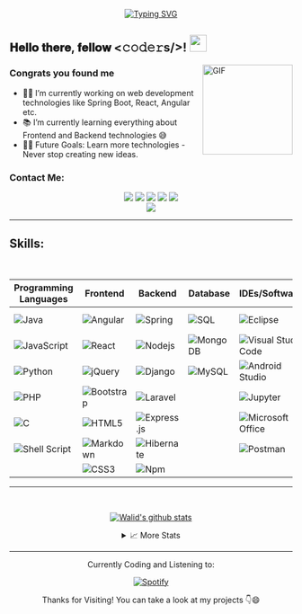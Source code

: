 <p align="center">
<a href="https://github.com/walidbosso">
    <img src="https://readme-typing-svg.demolab.com?font=Georgia&size=18&duration=3000&pause=100&multiline=true&width=700&height=80&lines=Walid+BOUSSOU;Specialized+Master's+Student+%7C+Computer+Science+Engineering+;Full+Stack+Developer+%7C+J2EE+with+Angular+%7C+MERN+%7C+Laravel+%7C+Python" alt="Typing SVG" />
</a>
<br/>

  
## 𝐇𝐞𝐥𝐥𝐨 𝐭𝐡𝐞𝐫𝐞, 𝐟𝐞𝐥𝐥𝐨𝐰 <𝚌𝚘𝚍𝚎𝚛s/>! <img width="30px" src="https://media.tenor.com/images/3b388fe03da271d2674faf85eb7c3fcd/tenor.gif" />

<img align="right" alt="GIF" height="160px" src="https://media.giphy.com/media/du3J3cXyzhj75IOgvA/giphy.gif" />

### Congrats you found me


- 👨‍💻 I’m currently working on web development technologies like Spring Boot, React, Angular etc.
- 📚 I’m currently learning everything about Frontend and Backend technologies 😅
- 💪🏼 Future Goals: Learn more technologies - Never stop creating new ideas.


### Contact Me:

<p align="center">
  <a href="https://www.linkedin.com/in/walidbosso"><img src="https://img.shields.io/badge/linkedin-%230177B5?style=flat-square&logo=linkedin&logoColor=white"/></a>
  <a href="http://walidbosso.byethost12.com/"><img src="https://img.shields.io/badge/Website-3693F3?style=flat-square&logo=icloud&logoColor=white" /></a>
  <a href="mailto:walidbosso24@gmail.com"><img src="https://img.shields.io/badge/Gmail-D14836?style=flat-square&logo=gmail&logoColor=white" /></a>
  <a href="https://api.whatsapp.com/send?phone=+212658930956&text=Hi!"><img src="https://img.shields.io/badge/-Whatsapp-4CA143?style=flat-square&labelColor=4CA143&logo=whatsapp&logoColor=white" /></a>
  <a href="https://t.me/wildboss"><img src="https://img.shields.io/badge/-Telegram-1ca0f1?style=flat-square&labelColor=1ca0f1&logo=telegram&logoColor=white" /></a><br>
  <a href="http://walidbosso.byethost12.com/wp-content/uploads/2023/09/CV_BOUSSOU_Walid_2023.pdf"><img src="https://img.shields.io/badge/Download%20my%20CV-EC1C24.svg?flat-square&logo=Adobe%20Acrobat%20Reader&logoColor=white" /></a>
</p>


---

## Skills:

<br>
<div align="center">
<!--
#### Programming Languages:
![Java](https://img.shields.io/badge/java-%23ED8B00.svg?style=flat-square&logo=openjdk&logoColor=white)
![JavaScript](https://img.shields.io/badge/JavaScript-F7DF1E?style=flat-square&logo=JavaScript&logoColor=white)
![Python](https://img.shields.io/badge/Python-3776AB?style=flat-square&logo=Python&logoColor=white)
![PHP](https://img.shields.io/badge/php-%23777BB4.svg?style=flat-square&logo=php&logoColor=white)
![C](http://img.shields.io/badge/-C-blue?style=flat-square&logo=c&logoColor=ffffff)
![Shell Script](https://img.shields.io/badge/shell_script-%23121011.svg?style=flat-square&logo=gnu-bash&logoColor=white)
-->
    <!--
#### Web Development:
![Spring](http://img.shields.io/badge/-Spring-6DB33F?style=flat-square&logo=spring&logoColor=ffffff)
![Hibernate](https://img.shields.io/badge/Hibernate-59666C?flat-square&logo=Hibernate&logoColor=white)
![Nodejs](https://img.shields.io/badge/-Nodejs-339933?style=flat-square&logo=Node.js&logoColor=ffffff)
![Npm](https://img.shields.io/badge/-npm-CB3837?style=flat-square&logo=npm)
![Express.js](https://img.shields.io/badge/express.js-%23404d59.svg?style=flat-square&logo=express&logoColor=%2361DAFB)
![Django](https://img.shields.io/badge/django-%23092E20.svg?style=flat-square&logo=django&logoColor=white)
![Laravel](https://img.shields.io/badge/laravel-%23FF2D20.svg?style=flat-square&logo=laravel&logoColor=white)
--><!--
![Angular](https://img.shields.io/badge/-Angular-DD0031?style=flat-square&logo=angular)
![React](https://img.shields.io/badge/-React-61DAFB?style=flat-square&logo=react&logoColor=ffffff)
![jQuery](https://img.shields.io/badge/jquery-%230769AD.svg?style=flat-square&logo=jquery&logoColor=white)
![Bootstrap](https://img.shields.io/badge/-Bootstrap-563D7C?style=flat-square&logo=Bootstrap)
![HTML5](https://img.shields.io/badge/-HTML5-%23E44D27?style=flat-square&logo=html5&logoColor=ffffff)
![Markdown](https://img.shields.io/badge/-Markdown-000000?style=flat-square&logo=markdown)
![CSS3](https://img.shields.io/badge/-CSS3-%231572B6?style=flat-square&logo=css3)
--><!--
#### Database:
![SQL](https://img.shields.io/badge/-SQL-blue?style=flat-square&logo=postgresql&logoColor=ffffff)
![MongoDB](https://img.shields.io/badge/-MongoDB-green?style=flat-square&logo=mongodb&logoColor=ffffff)
![MySQL](https://img.shields.io/badge/-MySQL-blue?style=flat-square&logo=mysql&logoColor=ffffff)
--><!--
#### Other Tools:
![WordPress](https://img.shields.io/badge/-WordPress-21759B?style=flat-square&logo=wordpress)
![Git](https://img.shields.io/badge/-Git-%23F05032?style=flat-square&logo=git&logoColor=%23ffffff)
![GitHub](https://img.shields.io/badge/-GitHub-181717?style=flat-square&logo=github)
![Powershell](http://img.shields.io/badge/-Powershell-5391FE?style=flat-square&logo=powershell&logoColor=ffffff)
![Microsoft Office](http://img.shields.io/badge/-Microsoft%20Office-0078D6?style=flat-square&logo=windows&logoColor=ffffff)
![Ubuntu](http://img.shields.io/badge/-Ubuntu-A81D33?style=flat-square&logo=ubuntu&logoColor=ffffff)
![Eclipse](http://img.shields.io/badge/-Eclipse-2C2255?style=flat-square&logo=eclipse&logoColor=ffffff)
![Visual Studio Code](https://img.shields.io/badge/Visual_Studio_Code-007ACC?style=flat-square&logo=Visual-Studio-Code&logoColor=white)
![Postman](https://img.shields.io/badge/Postman-FF6C37?style=flat-square&logo=postman&logoColor=white)
![Android Studio](http://img.shields.io/badge/-Android%20Studio-3DDC84?style=flat-square&logo=android&logoColor=ffffff)
-->

| **Programming Languages**                           | **Frontend**                                      | **Backend**                                       | **Database**                                      | **IDEs/Softwares**                                           | **Other Tools**                                    |
| --------------------------------------------------- | -------------------------------------------------- | -------------------------------------------------- | -------------------------------------------------- | ---------------------------------------------------- | -------------------------------------------------- |
| ![Java](https://img.shields.io/badge/java-%23ED8B00.svg?style=flat-square&logo=openjdk&logoColor=white) | ![Angular](https://img.shields.io/badge/-Angular-DD0031?style=flat-square&logo=angular) | ![Spring](http://img.shields.io/badge/-Spring-6DB33F?style=flat-square&logo=spring&logoColor=ffffff) | ![SQL](https://img.shields.io/badge/-SQL-blue?style=flat-square&logo=postgresql&logoColor=ffffff) | ![Eclipse](http://img.shields.io/badge/-Eclipse-2C2255?style=flat-square&logo=eclipse&logoColor=ffffff) | ![WordPress](https://img.shields.io/badge/-WordPress-21759B?style=flat-square&logo=wordpress)  |
| ![JavaScript](https://img.shields.io/badge/JavaScript-F7DF1E?style=flat-square&logo=JavaScript&logoColor=white) | ![React](https://img.shields.io/badge/-React-61DAFB?style=flat-square&logo=react&logoColor=ffffff) | ![Nodejs](https://img.shields.io/badge/-Nodejs-339933?style=flat-square&logo=Node.js&logoColor=ffffff) | ![MongoDB](https://img.shields.io/badge/-MongoDB-green?style=flat-square&logo=mongodb&logoColor=ffffff) | ![Visual Studio Code](https://img.shields.io/badge/Visual_Studio_Code-007ACC?style=flat-square&logo=Visual-Studio-Code&logoColor=white) | ![Git](https://img.shields.io/badge/-Git-%23F05032?style=flat-square&logo=git&logoColor=%23ffffff)  |
| ![Python](https://img.shields.io/badge/Python-3776AB?style=flat-square&logo=Python&logoColor=white) | ![jQuery](https://img.shields.io/badge/jquery-%230769AD.svg?style=flat-square&logo=jquery&logoColor=white) | ![Django](https://img.shields.io/badge/django-%23092E20.svg?style=flat-square&logo=django&logoColor=white) | ![MySQL](https://img.shields.io/badge/-MySQL-blue?style=flat-square&logo=mysql&logoColor=ffffff) | ![Android Studio](http://img.shields.io/badge/-Android%20Studio-3DDC84?style=flat-square&logo=android&logoColor=ffffff) | ![GitHub](https://img.shields.io/badge/-GitHub-181717?style=flat-square&logo=github)  |
| ![PHP](https://img.shields.io/badge/php-%23777BB4.svg?style=flat-square&logo=php&logoColor=white) | ![Bootstrap](https://img.shields.io/badge/-Bootstrap-563D7C?style=flat-square&logo=Bootstrap) | ![Laravel](https://img.shields.io/badge/laravel-%23FF2D20.svg?style=flat-square&logo=laravel&logoColor=white) |                                                   | ![Jupyter](https://img.shields.io/badge/Jupyter-%23F37626.svg?style=flat-square&logo=jupyter&logoColor=white) | ![Powershell](http://img.shields.io/badge/-Powershell-5391FE?style=flat-square&logo=powershell&logoColor=ffffff)  |
| ![C](http://img.shields.io/badge/-C-blue?style=flat-square&logo=c&logoColor=ffffff) | ![HTML5](https://img.shields.io/badge/-HTML5-%23E44D27?style=flat-square&logo=html5&logoColor=ffffff) | ![Express.js](https://img.shields.io/badge/express.js-%23404d59.svg?style=flat-square&logo=express&logoColor=%2361DAFB) |                                                  | ![Microsoft Office](http://img.shields.io/badge/-Microsoft%20Office-0078D6?style=flat-square&logo=windows&logoColor=ffffff) | ![Ubuntu](http://img.shields.io/badge/-Ubuntu-A81D33?style=flat-square&logo=ubuntu&logoColor=ffffff)  |
| ![Shell Script](https://img.shields.io/badge/shell_script-%23121011.svg?style=flat-square&logo=gnu-bash&logoColor=white) | ![Markdown](https://img.shields.io/badge/-Markdown-000000?style=flat-square&logo=markdown) | ![Hibernate](https://img.shields.io/badge/Hibernate-59666C?flat-square&logo=Hibernate&logoColor=white) |                                                   | ![Postman](https://img.shields.io/badge/Postman-FF6C37?style=flat-square&logo=postman&logoColor=white)  |                                                   |
|                                                   | ![CSS3](https://img.shields.io/badge/-CSS3-%231572B6?style=flat-square&logo=css3) | ![Npm](https://img.shields.io/badge/-npm-CB3837?style=flat-square&logo=npm) |                                                   |                                                   |                                                   |

</div>

---

<br>
<p align="center">
<a href="https://github.com/walidbosso">
 <img align="center" src="https://github-readme-stats.vercel.app/api?username=walidbosso&show_icons=true&theme=dark&line_height=30" alt="Walid's github stats"/>
</a>
</p >
<details align="center">
  <summary>📈 More Stats</summary>
  <br>

  <p align="center">

  ![Profile Details](http://github-profile-summary-cards.vercel.app/api/cards/profile-details?username=walidbosso&theme=dracula) 

  ![Repos Per Language](http://github-profile-summary-cards.vercel.app/api/cards/repos-per-language?username=walidbosso&theme=dracula) 
  ![Most Commit Language](http://github-profile-summary-cards.vercel.app/api/cards/most-commit-language?username=walidbosso&theme=dracula)
  </p>


 
</details>

---

<div align="center">
 Currently Coding and Listening to:

  [![Spotify](https://spotify-github-profile.vercel.app/api/view?uid=21omxceo7j24upe246denzrgy&cover_image=true&theme=novatorem&show_offline=true&bar_color=53b14f&bar_color_cover=false)](https://open.spotify.com/user/21omxceo7j24upe246denzrgy)
</div>


<p align="center">
Thanks for Visiting! You can take a look at my projects 👇😄
</p >
















  
